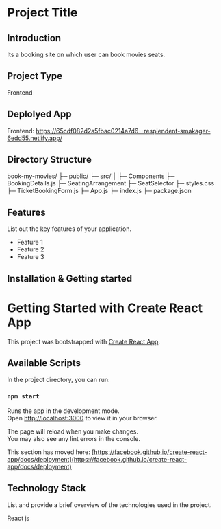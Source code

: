 # Project Title

## Introduction
Its a booking site on which user can book movies seats.

## Project Type
Frontend

## Deplolyed App
Frontend: https://65cdf082d2a5fbac0214a7d6--resplendent-smakager-6edd55.netlify.app/

## Directory Structure
book-my-movies/
├─ public/
├─ src/
│  ├─ Components
      ├─ BookingDetails.js
      ├─ SeatingArrangement
      ├─ SeatSelector
      ├─ styles.css
      ├─ TicketBookingForm.js
├─ App.js
├─ index.js
├─ package.json

## Features
List out the key features of your application.

- Feature 1
- Feature 2
- Feature 3

## Installation & Getting started

# Getting Started with Create React App

This project was bootstrapped with [Create React App](https://github.com/facebook/create-react-app).

## Available Scripts

In the project directory, you can run:

### `npm start`

Runs the app in the development mode.\
Open [http://localhost:3000](http://localhost:3000) to view it in your browser.

The page will reload when you make changes.\
You may also see any lint errors in the console.

This section has moved here: [https://facebook.github.io/create-react-app/docs/deployment](https://facebook.github.io/create-react-app/docs/deployment)


## Technology Stack
List and provide a brief overview of the technologies used in the project.

React js
